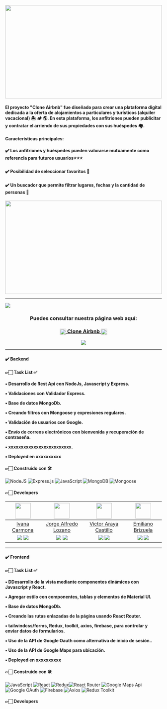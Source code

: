 <img align="center" width="100%"  height="300px" src="https://logodownload.org/wp-content/uploads/2016/10/airbnb-logo-0.png">

<h4>El proyecto "Clone Airbnb" fue diseñado para crear una plataforma digital dedicada a la oferta de alojamientos a particulares y turísticos (alquiler vacacional) 🏝 🏕 🌎. En esta plataforma, los anfitriones pueden publicitar y contratar el arriendo de sus propiedades con sus huéspedes 🏘.</h4>

<h4>Características principales:</h4>
<h4>✔️ Los anfitriones y huéspedes pueden valorarse mutuamente como referencia para futuros usuarios⭐⭐⭐</h4>
<h4>✔️ Posibilidad de seleccionar favoritos 🖤</h4>
<h4>✔️ Un buscador que permite filtrar lugares, fechas y la cantidad de personas 🔎</h4>


<p align="center" ><img width="100%" height="300px" align="center"src="https://media.tenor.com/td_EA9TfVnsAAAAC/room.gif"></p> 

<hr/>

<img align="center" src="https://res.cloudinary.com/desr2crlz/image/upload/v1698208753/paginaVista_cjonyr.png">

<h3 align="center"  ><b>Puedes consultar nuestra página web aquí:</b></h3>
<h3 align="center"><a href="xxxxxlink deployxxxxxx" target="_blank" rel="noopener noreferrer"> <img align="center" width="20px"  height="20px" src="https://cdn.icon-icons.com/icons2/2699/PNG/512/airbnb_logo_icon_170605.png"> Clone Airbnb <img align="center" width="20px"  height="20px" src="https://cdn.icon-icons.com/icons2/2699/PNG/512/airbnb_logo_icon_170605.png"> </a></h3>
<p  align="center" ><a href="https://www.youtube.com" target="_blank" rel="noopener noreferrer"> <img align="center" src="https://img.shields.io/badge/Video Preview%20-%23FF0000.svg?&style=for-the-badge&logo=YouTube&logoColor=white"/></a></p>

<hr/>

<h4>✔️ Backend </h4>

<h4>👉🏻 Task List ✅<h4>

<p>▪️ Desarrollo de Rest Api con NodeJs, Javascript y Express.</p>
<p>▪️ Validaciones con Validador Express.</p>
<p>▪️ Base de datos MongoDb.</p>
<p>▪️ Creando filtros con Mongoose y expresiones regulares.</p>
<p>▪️ Validación de usuarios con Google.</p>
<p>▪️ Envío de correos electrónicos con bienvenida y recuperación de contraseña.</p>
<p>▪️ xxxxxxxxxxxxxxxxxxxxxxxxx.</p>
<p>▪️ Deployed en xxxxxxxxxx</p>

<h4> 👉🏻 Construido con 🛠️ </h4>

![NodeJS](https://img.shields.io/badge/Node.js-6DA55F?style=for-the-badge&logo=Node.js&logoColor=white) 
![Express.js](https://img.shields.io/badge/Express.js-%23404d59.svg?style=for-the-badge&logo=Express&logoColor=%2361DAFB) ![JavaScript](https://img.shields.io/badge/JavaScript-%23323330.svg?style=for-the-badge&logo=Javascript&logoColor=%23F7DF1E) ![MongoDB](https://img.shields.io/badge/MongoDB-%234ea94b.svg?style=for-the-badge&logo=MongoDB&logoColor=white) 
![Mongoose](https://img.shields.io/badge/Mongoose-%2320232a.svg?style=for-the-badge&logo=Mongoose&logoColor=%%2361DAFB)

<h4>👉🏻 Developers</h4>

| <img src="https://res.cloudinary.com/desr2crlz/image/upload/v1698250169/WhatsApp_Image_2023-07-31_at_17.03.14_ejlets.jpg" width="50"> | <img src="https://res.cloudinary.com/desr2crlz/image/upload/v1698250488/1690736625494_etz2jv.jpg" width="50"> | <img src="https://res.cloudinary.com/desr2crlz/image/upload/v1698250780/187428602_714116179624253_2044403315537487648_n_niuowj.jpg" width="50"> | <img src="https://res.cloudinary.com/desr2crlz/image/upload/v1698250955/1678972956054_aaj6sg.jpg" width="50"> |
|:-:|:-:|:-:|:-:|
| [Ivana Carmona](https://github.com/antonella-carmona) | [Jorge Alfredo Lozano](https://github.com/JorgeAlfredoLozano/JorgeAlfredoLozano) | [Victor Araya Castillo](https://github.com/varayac?tab=repositories) | [Emiliano Brizuela](https://github.com/emybr) |
| <a href="https://github.com/antonella-carmona"><img src="https://img.shields.io/badge/github-%23121011.svg?&style=for-the-badge&logo=github&logoColor=white"/></a> <a href="https://www.linkedin.com/in/ivana-carmona-5a166520a/"><img src="https://img.shields.io/badge/linkedin%20-%230077B5.svg?&style=for-the-badge&logo=linkedin&logoColor=white"/></a> | <a href="https://github.com/JorgeAlfredoLozano/JorgeAlfredoLozano"><img src="https://img.shields.io/badge/github-%23121011.svg?&style=for-the-badge&logo=github&logoColor=white"/></a> <a href="https://www.linkedin.com/in/jorgealozano/"><img src="https://img.shields.io/badge/linkedin%20-%230077B5.svg?&style=for-the-badge&logo=linkedin&logoColor=white"/></a> | <a href="https://github.com/varayac?tab=repositories"><img src="https://img.shields.io/badge/github-%23121011.svg?&style=for-the-badge&logo=github&logoColor=white"/></a> <a href="https://www.linkedin.com/in/victor-a/"><img src="https://img.shields.io/badge/linkedin%20-%230077B5.svg?&style=for-the-badge&logo=linkedin&logoColor=white"/></a> | <a href="https://github.com/emybr"><img src="https://img.shields.io/badge/github-%23121011.svg?&style=for-the-badge&logo=github&logoColor=white"/></a> <a href="https://www.linkedin.com/in/emiliano-brizuela-65045466/"><img src="https://img.shields.io/badge/linkedin%20-%230077B5.svg?&style=for-the-badge&logo=linkedin&logoColor=white"/></a> |


<hr/>

<h4>✔️ Frontend </h4>

<h4>👉🏻 Task List ✅<h4>

<p>▪️ DDesarrollo de la vista mediante componentes dinámicos con Javascript y React.</p>
<p>▪️ Agregar estilo con componentes, tablas y elementos de Material UI.</p>
<p>▪️ Base de datos MongoDb.</p>
<p>▪️ Creando las rutas enlazadas de la página usando React Router.</p>
<p>▪️ tailwindcss/forms, Redux, toolkit, axios, firebase, para controlar y enviar datos de formularios.</p>
<p>▪️ Uso de la API de Google Oauth como alternativa de inicio de sesión..</p>
<p>▪️ Uso de la API de Google Maps para ubicación.</p>
<p>▪️ Deployed en xxxxxxxxxx</p>

<h4> 👉🏻 Construido con 🛠️ </h4>

![JavaScript](https://img.shields.io/badge/JavaScript-%23323330.svg?style=for-the-badge&logo=Javascript&logoColor=%23F7DF1E) ![React](https://img.shields.io/badge/React-149eca?style=for-the-badge&logo=react&logoColor=fff) ![Redux](https://img.shields.io/badge/Redux_Toolkit-%23593d88.svg?style=for-the-badge&logo=redux&logoColor=white)![React Router](https://img.shields.io/badge/React_Router-000?style=for-the-badge&logo=reactrouter&logoColor=fff) ![Google Maps Api](https://img.shields.io/badge/Google_Maps_Api-DE4032?style=for-the-badge&logo=GoogleMaps&logoColor=fff) ![Google OAuth](https://img.shields.io/badge/Google_OAuth-%23323330.svg?style=for-the-badge&logo=Google&logoColor=%23F7DF1E) ![Firebase](https://img.shields.io/badge/Firebase-%23323330.svg?style=for-the-badge&logo=Firebase&logoColor=%FFA611) ![Axios](https://img.shields.io/badge/Axios-%23323330.svg?style=for-the-badge) ![Redux Toolkit](https://img.shields.io/badge/Redux_Toolkit-%23593d88.svg?style=for-the-badge&logo=redux&logoColor=white)


<h4>👉🏻 Developers</h4>

